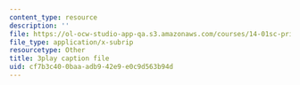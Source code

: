 ```yaml
---
content_type: resource
description: ''
file: https://ol-ocw-studio-app-qa.s3.amazonaws.com/courses/14-01sc-principles-of-microeconomics-fall-2011/cf7b3c400baaadb942e9e0c9d563b94d_4j8mTdmATVg.srt
file_type: application/x-subrip
resourcetype: Other
title: 3play caption file
uid: cf7b3c40-0baa-adb9-42e9-e0c9d563b94d
---
```


